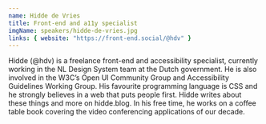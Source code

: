 ```yaml
---
name: Hidde de Vries
title: Front-end and a11y specialist
imgName: speakers/hidde-de-vries.jpg
links: { website: "https://front-end.social/@hdv" }
---
```


Hidde (@hdv) is a freelance front-end and accessibility specialist, currently working in the NL Design System team at the Dutch government. He is also involved in the W3C’s Open UI Community Group and Accessibility Guidelines Working Group. His favourite programming language is CSS and he strongly believes in a web that puts people first. Hidde writes about these things and more on hidde.blog. In his free time, he works on a coffee table book covering the video conferencing applications of our decade.
